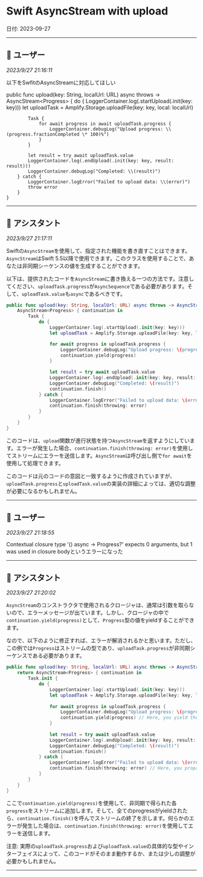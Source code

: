 # Swift AsyncStream with upload

日付: 2023-09-27

---

## 👤 ユーザー
*2023/9/27 21:16:11*

以下をSwfitのAsyncStreamに対応してほしい

public func upload(key: String, localUrl: URL) async throws -&gt; AsyncStream&lt;Progress&gt; {
        do {
            LoggerContainer.log(.startUpload(.init(key: key)))
            let uploadTask = Amplify.Storage.uploadFile(key: key, local: localUrl)

            Task {
                for await progress in await uploadTask.progress {
                    LoggerContainer.debugLog("Upload progress: \\(progress.fractionCompleted \* 100)%")
                }
            }

            let result = try await uploadTask.value
            LoggerContainer.log(.endUpload(.init(key: key, result: result)))
            LoggerContainer.debugLog("Completed: \\(result)")
        } catch {
            LoggerContainer.logError("Failed to upload data: \\(error)")
            throw error
        }
    }

---

## 🤖 アシスタント
*2023/9/27 21:17:11*

Swiftの`AsyncStream`を使用して、指定された機能を書き直すことはできます。`AsyncStream`はSwift 5.5以降で使用できます。このクラスを使用することで、あなたは非同期シーケンスの値を生成することができます。

以下は、提供されたコードを`AsyncStream`に書き換える一つの方法です。注意してください、`uploadTask.progress`が`AsyncSequence`である必要があります。そして、`uploadTask.value`も`async`であるべきです。

```swift
public func upload(key: String, localUrl: URL) async throws -> AsyncStream<Progress> {
    AsyncStream<Progress> { continuation in
        Task {
            do {
                LoggerContainer.log(.startUpload(.init(key: key)))
                let uploadTask = Amplify.Storage.uploadFile(key: key, local: localUrl)

                for await progress in uploadTask.progress {
                    LoggerContainer.debugLog("Upload progress: \(progress.fractionCompleted * 100)%")
                    continuation.yield(progress)
                }
                
                let result = try await uploadTask.value
                LoggerContainer.log(.endUpload(.init(key: key, result: result)))
                LoggerContainer.debugLog("Completed: \(result)")
                continuation.finish()
            } catch {
                LoggerContainer.logError("Failed to upload data: \(error)")
                continuation.finish(throwing: error)
            }
        }
    }
}
```

このコードは、`upload`関数が進行状態を持つ`AsyncStream`を返すようにしています。エラーが発生した場合、`continuation.finish(throwing: error)`を使用してストリームにエラーを送信します。`AsyncStream`は呼び出し側で`for await`を使用して処理できます。

このコードは元のコードの意図と一致するように作成されていますが、`uploadTask.progress`と`uploadTask.value`の実装の詳細によっては、適切な調整が必要になるかもしれません。

---

## 👤 ユーザー
*2023/9/27 21:18:55*

Contextual closure type '() async -&gt; Progress?' expects 0 arguments, but 1 was used in closure bodyというエラーになった

---

## 🤖 アシスタント
*2023/9/27 21:20:02*

`AsyncStream`のコンストラクタで使用されるクロージャは、通常は引数を取らないので、エラーメッセージが出ています。しかし、クロージャの中で`continuation.yield(progress)`として、`Progress`型の値をyieldすることができます。

なので、以下のように修正すれば、エラーが解消されるかと思います。ただし、この例では`Progress`はストリームの型であり、`uploadTask.progress`が非同期シーケンスである必要があります。

```swift
public func upload(key: String, localUrl: URL) async throws -> AsyncStream<Progress> {
    return AsyncStream<Progress> { continuation in
        Task.init {
            do {
                LoggerContainer.log(.startUpload(.init(key: key)))
                let uploadTask = Amplify.Storage.uploadFile(key: key, local: localUrl)
                
                for await progress in uploadTask.progress {
                    LoggerContainer.debugLog("Upload progress: \(progress.fractionCompleted * 100)%")
                    continuation.yield(progress) // Here, you yield the progress.
                }
                
                let result = try await uploadTask.value
                LoggerContainer.log(.endUpload(.init(key: key, result: result)))
                LoggerContainer.debugLog("Completed: \(result)")
                continuation.finish()
            } catch {
                LoggerContainer.logError("Failed to upload data: \(error)")
                continuation.finish(throwing: error) // Here, you propagate the error.
            }
        }
    }
}
```

ここで`continuation.yield(progress)`を使用して、非同期で得られた各`progress`をストリームに追加します。そして、全てのprogressがyieldされたら、`continuation.finish()`を呼んでストリームの終了を示します。何らかのエラーが発生した場合は、`continuation.finish(throwing: error)`を使用してエラーを送信します。

注意: 実際の`uploadTask.progress`および`uploadTask.value`の具体的な型やインターフェイスによって、このコードがそのまま動作するか、または少しの調整が必要かもしれません。

---
